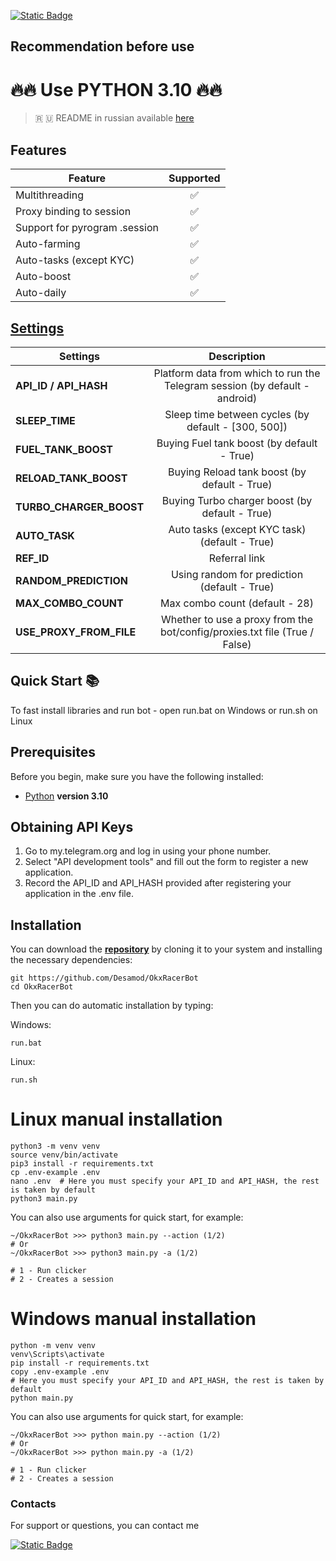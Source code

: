 [![Static Badge](https://img.shields.io/badge/Telegram-Bot%20Link-Link?style=for-the-badge&logo=Telegram&logoColor=white&logoSize=auto&color=blue)](https://t.me/OKX_official_bot/OKX_Racer?startapp=linkCode_134115058)

## Recommendation before use

# 🔥🔥 Use PYTHON 3.10 🔥🔥

> 🇷 🇺 README in russian available [here](README-RU.md)

## Features  
| Feature                          | Supported |
|----------------------------------|:---------:|
| Multithreading                   |     ✅     |
| Proxy binding to session         |     ✅     |
| Support for  pyrogram .session   |     ✅     |
| Auto-farming                     |     ✅     |
| Auto-tasks (except KYC)          |     ✅     |
| Auto-boost                       |     ✅     |
| Auto-daily                       |     ✅     |


## [Settings](https://github.com/Desamod/OkxRacerBot/blob/master/.env-example/)
| Settings                |                                 Description                                 |
|-------------------------|:---------------------------------------------------------------------------:|
| **API_ID / API_HASH**   | Platform data from which to run the Telegram session (by default - android) |
| **SLEEP_TIME**          |             Sleep time between cycles (by default - [300, 500])             |
| **FUEL_TANK_BOOST**     |                 Buying Fuel tank boost (by default - True)                  |
| **RELOAD_TANK_BOOST**   |                Buying Reload tank boost (by default - True)                 |
| **TURBO_CHARGER_BOOST** |               Buying Turbo charger boost (by default - True)                |
| **AUTO_TASK**           |                Auto tasks (except KYC task) (default - True)                |
| **REF_ID**              |                                Referral link                                |
| **RANDOM_PREDICTION**   |                Using random for prediction (default - True)                 |
| **MAX_COMBO_COUNT**     |                       Max combo count (default - 28)                        |
| **USE_PROXY_FROM_FILE** | Whether to use a proxy from the bot/config/proxies.txt file (True / False)  |

## Quick Start 📚

To fast install libraries and run bot - open run.bat on Windows or run.sh on Linux

## Prerequisites
Before you begin, make sure you have the following installed:
- [Python](https://www.python.org/downloads/) **version 3.10**

## Obtaining API Keys
1. Go to my.telegram.org and log in using your phone number.
2. Select "API development tools" and fill out the form to register a new application.
3. Record the API_ID and API_HASH provided after registering your application in the .env file.

## Installation
You can download the [**repository**](https://github.com/Desamod/OkxRacerBot) by cloning it to your system and installing the necessary dependencies:
```shell
git https://github.com/Desamod/OkxRacerBot
cd OkxRacerBot
```

Then you can do automatic installation by typing:

Windows:
```shell
run.bat
```

Linux:
```shell
run.sh
```

# Linux manual installation
```shell
python3 -m venv venv
source venv/bin/activate
pip3 install -r requirements.txt
cp .env-example .env
nano .env  # Here you must specify your API_ID and API_HASH, the rest is taken by default
python3 main.py
```

You can also use arguments for quick start, for example:
```shell
~/OkxRacerBot >>> python3 main.py --action (1/2)
# Or
~/OkxRacerBot >>> python3 main.py -a (1/2)

# 1 - Run clicker
# 2 - Creates a session
```

# Windows manual installation
```shell
python -m venv venv
venv\Scripts\activate
pip install -r requirements.txt
copy .env-example .env
# Here you must specify your API_ID and API_HASH, the rest is taken by default
python main.py
```

You can also use arguments for quick start, for example:
```shell
~/OkxRacerBot >>> python main.py --action (1/2)
# Or
~/OkxRacerBot >>> python main.py -a (1/2)

# 1 - Run clicker
# 2 - Creates a session
```

### Contacts

For support or questions, you can contact me

[![Static Badge](https://img.shields.io/badge/Telegram-Channel-Link?style=for-the-badge&logo=Telegram&logoColor=white&logoSize=auto&color=blue)](https://t.me/desforge_cryptwo)

